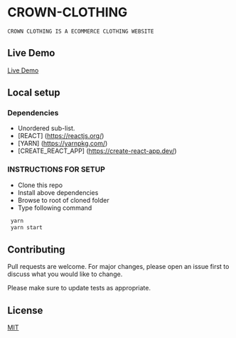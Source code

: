 # CROWN-CLOTHING

    CROWN CLOTHING IS A ECOMMERCE CLOTHING WEBSITE

## Live Demo
   [Live Demo](https://clothing-site.netlify.app/)
## Local setup
  ### Dependencies 
   * Unordered sub-list. 
   * [REACT] (https://reactjs.org/)
   * [YARN] (https://yarnpkg.com/)
   * [CREATE_REACT_APP] (https://create-react-app.dev/)
   
   ### INSTRUCTIONS FOR SETUP
   * Clone this repo
   * Install above dependencies
   * Browse to root of cloned folder
   * Type following command
   ```zsh
    yarn 
    yarn start
   ```

## Contributing
Pull requests are welcome. For major changes, please open an issue first to discuss what you would like to change.

Please make sure to update tests as appropriate.

## License
[MIT](https://choosealicense.com/licenses/mit/)
